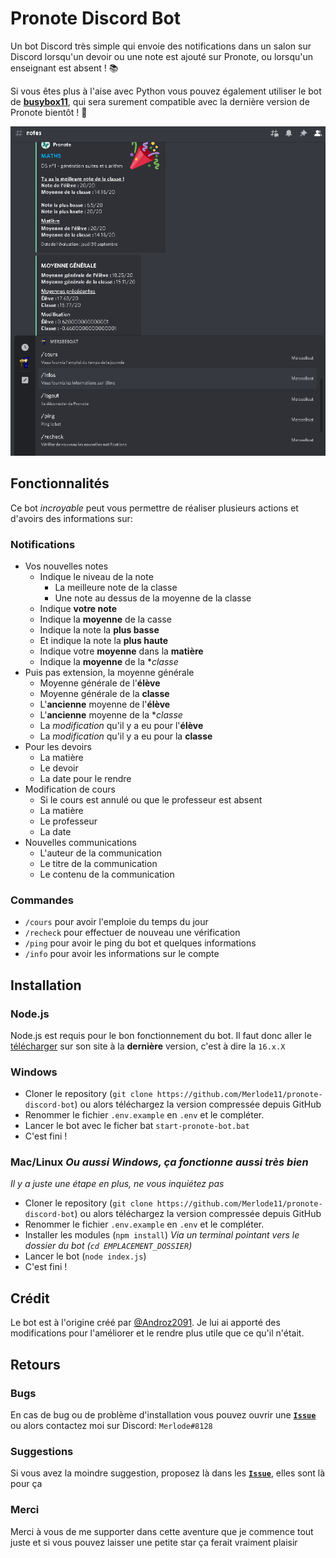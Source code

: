 # Pronote Discord Bot

Un bot Discord très simple qui envoie des notifications  dans un salon sur Discord lorsqu'un devoir ou une note est ajouté sur Pronote, ou lorsqu'un enseignant est absent ! 📚  

Si vous êtes plus à l'aise avec Python vous pouvez également utiliser le bot de **[busybox11](https://github.com/busybox11/probote)**, qui sera surement compatible avec la dernière version de Pronote bientôt ! 💫

![screen-exemple](./screen-exemple.png)


## Fonctionnalités

Ce bot *incroyable* peut vous permettre de réaliser plusieurs actions et d'avoirs des informations sur:

### Notifications
- Vos nouvelles notes
    * Indique le niveau de la note
        + La meilleure note de la classe
        + Une note au dessus de la moyenne de la classe
    * Indique **votre note**
    * Indique la **moyenne** de la casse
    * Indique la note la **plus basse**
    * Et indique la note la **plus haute**
    * Indique votre **moyenne** dans la **matière**
    * Indique la **moyenne** de la **classe*
- Puis pas extension, la moyenne générale
    * Moyenne générale de l'**élève**
    * Moyenne générale de la **classe**
    * L'**ancienne** moyenne de l'**élève**
    * L'**ancienne** moyenne de la **classe*
    * La *modification* qu'il y a eu pour l'**élève**
    * La *modification* qu'il y a eu pour la **classe**
- Pour les devoirs
    * La matière
    * Le devoir
    * La date pour le rendre
- Modification de cours
    * Si le cours est annulé ou que le professeur est absent
    * La matière
    * Le professeur
    * La date
- Nouvelles communications
    * L'auteur de la communication
    * Le titre de la communication
    * Le contenu de la communication

### Commandes
- `/cours` pour avoir l'emploie du temps du jour
- `/recheck` pour effectuer de nouveau une vérification
- `/ping` pour avoir le ping du bot et quelques informations
- `/info` pour avoir les informations sur le compte

## Installation

### Node.js
Node.js est requis pour le bon fonctionnement du bot. Il faut donc aller le [télécharger](https://nodejs.org/en/download/current/) sur son site à la **dernière** version, c'est à dire la `16.x.X`


### Windows
* Cloner le repository (`git clone https://github.com/Merlode11/pronote-discord-bot`) ou alors téléchargez la version compressée depuis GitHub
* Renommer le fichier `.env.example` en `.env` et le compléter.
* Lancer le bot avec le ficher bat `start-pronote-bot.bat`
* C'est fini !

### Mac/Linux *Ou aussi Windows, ça fonctionne aussi très bien*
*Il y a juste une étape en plus, ne vous inquiétez pas*

* Cloner le repository (`git clone https://github.com/Merlode11/pronote-discord-bot`) ou alors téléchargez la version compressée depuis GitHub
* Renommer le fichier `.env.example` en `.env` et le compléter.
* Installer les modules (`npm install`) *Via un terminal pointant vers le dossier du bot (`cd EMPLACEMENT_DOSSIER`)*
* Lancer le bot (`node index.js`)
* C'est fini !

## Crédit

Le bot est à l'origine créé par [@Androz2091](https://github.com/Androz2091/pronote-bot-discord). Je lui ai apporté des modifications pour l'améliorer et le rendre plus utile que ce qu'il n'était. 


## Retours
### Bugs
En cas de bug ou de problème d'installation vous pouvez ouvrir une [**`Issue`**](https://github.com/Merlode11/pronote-bot-discord/issues/new?assignees=Merlode11&labels=bug%2C+help+wanted&template=signaler-un-bug.md&title=%5BBUG%5D) ou alors contactez moi sur Discord: `Merlode#8128`
### Suggestions
Si vous avez la moindre suggestion, proposez là dans les [**`Issue`**](https://github.com/Merlode11/pronote-bot-discord/issues/new?assignees=Merlode11&labels=enhancement&template=proposer-une-fonctionnalit-.md&title=%5BSUGGESTION%5D), elles sont là pour ça
### Merci
Merci à vous de me supporter dans cette aventure que je commence tout juste et si vous pouvez laisser une petite star ça ferait vraiment plaisir